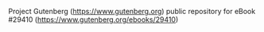Project Gutenberg (https://www.gutenberg.org) public repository for eBook #29410 (https://www.gutenberg.org/ebooks/29410)
